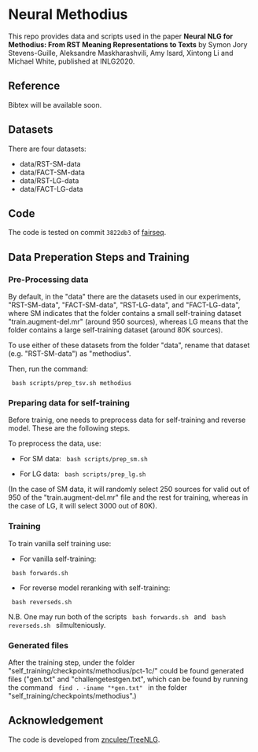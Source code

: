 # Neural Methodius

This repo provides data and scripts used in the paper **Neural NLG for Methodius: From RST Meaning Representations to Texts**
by Symon Jory Stevens-Guille, Aleksandre Maskharashvili, Amy Isard, Xintong Li and Michael White, published at INLG2020.

## Reference

Bibtex will be available soon.

## Datasets

There are four datasets:
- data/RST-SM-data
- data/FACT-SM-data
- data/RST-LG-data
- data/FACT-LG-data

## Code

The code is tested on commit `3822db3` of [fairseq](https://github.com/pytorch/fairseq).

## Data Preperation Steps and Training

### Pre-Processing data


By default, in the "data" there are the datasets used in our experiments, "RST-SM-data", "FACT-SM-data", "RST-LG-data", and "FACT-LG-data", where SM indicates that the folder contains a small self-training dataset "train.augment-del.mr" (around 950 sources), whereas LG means that the folder contains a large self-training dataset (around 80K sources). 


To use either of these datasets from the folder "data", rename that dataset (e.g. "RST-SM-data") as "methodius".

Then, run the command:     

<code> bash scripts/prep_tsv.sh methodius </code>


### Preparing data for self-training

Before trainig, one needs to preprocess data for self-training and reverse model. These are the following steps.

To preprocess the data, use: 
- For SM data:       	     <code> bash scripts/prep_sm.sh </code>

- For LG data:       	     <code> bash scripts/prep_lg.sh </code>

(In the case of SM data, it will randomly select 250 sources for valid out of 950 of the "train.augment-del.mr" 
file and the rest for training, whereas in the case of LG, it will select 3000 out of 80K).


### Training

To train vanilla self training use:

- For vanilla self-training:  

<code> bash forwards.sh </code>

- For reverse model reranking with self-training: 

<code> bash reverseds.sh </code>


N.B. One may run both of the scripts <code> bash forwards.sh </code> and <code> bash reverseds.sh </code> silmulteniously.

### Generated files
After the training step, under the folder "self_training/checkpoints/methodius/pct-1c/" could be found generated files ("gen.txt" and "challengetestgen.txt", which can be found by running the command <code>  find . -iname "*gen.txt" </code> in the folder "self_training/checkpoints/methodius".)

## Acknowledgement

The code is developed from [znculee/TreeNLG](https://github.com/znculee/TreeNLG).
